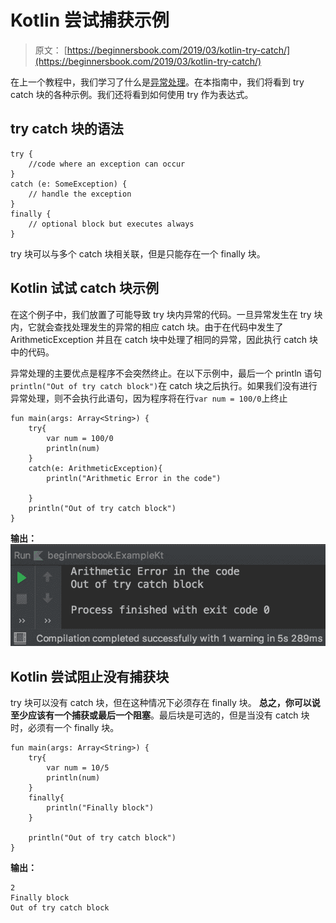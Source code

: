 # Kotlin 尝试捕获示例

> 原文： [https://beginnersbook.com/2019/03/kotlin-try-catch/](https://beginnersbook.com/2019/03/kotlin-try-catch/)

在上一个教程中，我们学习了什么是[异常处理](https://beginnersbook.com/2019/03/kotlin-exception-handling/)。在本指南中，我们将看到 try catch 块的各种示例。我们还将看到如何使用 try 作为表达式。

## try catch 块的语法

```
try {
    //code where an exception can occur
}
catch (e: SomeException) {
    // handle the exception
}
finally {
    // optional block but executes always
}
```

try 块可以与多个 catch 块相关联，但是只能存在一个 finally 块。

## Kotlin 试试 catch 块示例

在这个例子中，我们放置了可能导致 try 块内异常的代码。一旦异常发生在 try 块内，它就会查找处理发生的异常的相应 catch 块。由于在代码中发生了 ArithmeticException 并且在 catch 块中处理了相同的异常，因此执行 catch 块中的代码。

异常处理的主要优点是程序不会突然终止。在以下示例中，最后一个 println 语句`println("Out of try catch block")`在 catch 块之后执行。如果我们没有进行异常处理，则不会执行此语句，因为程序将在行`var num = 100/0`上终止

```
fun main(args: Array<String>) {
    try{
        var num = 100/0
        println(num)
    }
    catch(e: ArithmeticException){
        println("Arithmetic Error in the code")

    }
    println("Out of try catch block")
}
```

**输出：**
![Kotlin try catch block example](img/ee113c9723e5af73128efc8600b6fc17.jpg)

## Kotlin 尝试阻止没有捕获块

try 块可以没有 catch 块，但在这种情况下必须存在 finally 块。 **总之，你可以说至少应该有一个捕获或最后一个阻塞**。最后块是可选的，但是当没有 catch 块时，必须有一个 finally 块。

```
fun main(args: Array<String>) {
    try{
        var num = 10/5
        println(num)
    }
    finally{
        println("Finally block")
    }

    println("Out of try catch block")
}
```

**输出：**

```
2
Finally block
Out of try catch block
```
